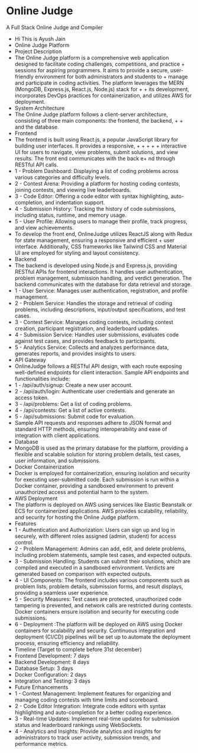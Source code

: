  # Online Judge
 A Full Stack Online Judge and Compiler
+ Hi This is Ayush Jain
+ Online Judge Platform
+ Project Description
+ The Online Judge platform is a comprehensive web application designed to facilitate coding challenges, competitions, and practice + sessions for aspiring programmers. It aims to provide a secure, user-friendly environment for both administrators and students to + manage and participate in coding activities. The platform leverages the MERN (MongoDB, Express.js, React.js, Node.js) stack for + + its development, incorporates DevOps practices for containerization, and utilizes AWS for deployment.
+ System Architecture
+ The Online Judge platform follows a client-server architecture, consisting of three main components: the frontend, the backend, + + and the database.
+ Frontend
+ The frontend is built using React.js, a popular JavaScript library for building user interfaces. It provides a responsive, + + + + + interactive UI for users to navigate, view problems, submit solutions, and view results. The front end communicates with the back e+ nd through RESTful API calls.
+ 1 - Problem Dashboard: Displaying a list of coding problems across various categories and difficulty levels.
+ 2 - Contest Arena: Providing a platform for hosting coding contests, joining contests, and viewing live leaderboards.
+ 3 - Code Editor: Offering a code editor with syntax highlighting, auto-completion, and indentation support.
+ 4 - Submission History: Tracking the history of code submissions, including status, runtime, and memory usage.
+ 5 - User Profile: Allowing users to manage their profile, track progress, and view achievements.
+ To develop the front end, OnlineJudge utilizes ReactJS along with Redux for state management, ensuring a responsive and efficient + user interface. Additionally, CSS frameworks like Tailwind CSS and Material UI are employed for styling and layout consistency.
+ Backend
+ The backend is developed using Node.js and Express.js, providing RESTful APIs for frontend interactions. It handles user authentication, problem management, submission handling, and verdict generation. The backend communicates with the database for data retrieval and storage.
+ 1 - User Service: Manages user authentication, registration, and profile management.
+ 2 - Problem Service: Handles the storage and retrieval of coding problems, including descriptions, input/output specifications, and test cases.
+ 3 - Contest Service: Manages coding contests, including contest creation, participant registration, and leaderboard updates.
+ 4 - Submission Service: Handles user submissions, evaluates code against test cases, and provides feedback to participants.
+ 5 - Analytics Service: Collects and analyzes performance data, generates reports, and provides insights to users.
+ API Gateway
+ OnlineJudge follows a RESTful API design, with each route exposing well-defined endpoints for client interaction. Sample API endpoints and functionalities include:
+ 1 - /api/auth/signup: Create a new user account.
+ 2 - /api/auth/login: Authenticate user credentials and generate an access token.
+ 3 - /api/problems: Get a list of coding problems.
+ 4 - /api/contests: Get a list of active contests.
+ 5 - /api/submissions: Submit code for evaluation.
+ Sample API requests and responses adhere to JSON format and standard HTTP methods, ensuring interoperability and ease of integration with client applications.
+ Database
+ MongoDB is used as the primary database for the platform, providing a flexible and scalable solution for storing problem details, test cases, user information, and submissions.
+ Docker Containerization
+ Docker is employed for containerization, ensuring isolation and security for executing user-submitted code. Each submission is run within a Docker container, providing a sandboxed environment to prevent unauthorized access and potential harm to the system.
+ AWS Deployment
+ The platform is deployed on AWS using services like Elastic Beanstalk or ECS for containerized applications. AWS provides scalability, reliability, and security for hosting the Online Judge platform.
+ Features
+ 1 - Authentication and Authorization: Users can sign up and log in securely, with different roles assigned (admin, student) for access control.
+ 2 - Problem Management: Admins can add, edit, and delete problems, including problem statements, sample test cases, and expected outputs.
+ 3 - Submission Handling: Students can submit their solutions, which are compiled and executed in a sandboxed environment. Verdicts are generated based on comparison with expected outputs.
+ 4 - UI Components: The frontend includes various components such as problem lists, problem details, submission forms, and result displays, providing a seamless user experience.
+ 5 - Security Measures: Test cases are protected, unauthorized code tampering is prevented, and network calls are restricted during contests. Docker containers ensure isolation and security for executing code submissions.
+ 6 - Deployment :The platform will be deployed on AWS using Docker containers for scalability and security. Continuous integration and deployment (CI/CD) pipelines will be set up to automate the deployment process, ensuring efficiency and reliability.
+ Timeline (Target to complete before 31st december)
+ Frontend Development: 7 days
+ Backend Development: 8 days
+ Database Setup: 3 days
+ Docker Configuration: 2 days
+ Integration and Testing: 3 days
+ Future Enhancements
+ 1 - Contest Management: Implement features for organizing and managing coding contests with time limits and scoreboard.
+ 2 - Code Editor Integration: Integrate code editors with syntax highlighting and auto-completion for a better coding experience.
+ 3 - Real-time Updates: Implement real-time updates for submission status and leaderboard rankings using WebSockets.
+ 4 - Analytics and Insights: Provide analytics and insights for administrators to track user activity, submission trends, and performance metrics.
